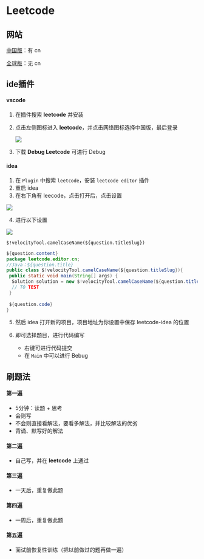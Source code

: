 # Leetcode

## 网站

[中国版](https://leetcode-cn.com/)：有 cn

[全球版](https://leetcode.com/)：无 cn

## ide插件

#### vscode

1. 在插件搜索 **leetcode** 并安装

2. 点击左侧图标进入 **leetcode**，并点击网络图标选择中国版，最后登录

   ![](https://gitee.com/kingmusi/imgs/raw/master/blog/202111021635346.png)
   
3. 下载 **Debug Leetcode** 可进行 Debug

#### idea

1. 在 `Plugin` 中搜索 `leetcode`，安装 `leetcode editor` 插件
2. 重启 idea
3. 在右下角有 leecode，点击打开后，点击设置

![](https://cdn.jsdelivr.net/gh/kingmusi/blogImages/img/20220125003747.png)

4. 进行以下设置

![](https://cdn.jsdelivr.net/gh/kingmusi/blogImages/img/20220125003914.png)

```
$!velocityTool.camelCaseName(${question.titleSlug})
```

```java
${question.content}
package leetcode.editor.cn;
//Java：${question.title}
public class $!velocityTool.camelCaseName(${question.titleSlug}){
 public static void main(String[] args) {
  Solution solution = new $!velocityTool.camelCaseName(${question.titleSlug})().new Solution();
  // TO TEST
 }
  
 ${question.code}
}
```

5. 然后 idea 打开新的项目，项目地址为你设置中保存 leetcode-idea 的位置

6. 即可选择题目，进行代码编写
   - 右键可进行代码提交
   - 在 `Main` 中可以进行 Bebug

## 刷题法

#### 第一遍

- 5分钟：读题 + 思考
- 会则写
- 不会则直接看解法，要看多解法，并比较解法的优劣
- 背诵、默写好的解法

#### 第二遍

- 自己写，并在 **leetcode** 上通过

#### 第三遍

- 一天后，重复做此题

#### 第四遍

- 一周后，重复做此题

#### 第五遍

- 面试前恢复性训练（把以前做过的题再做一遍）